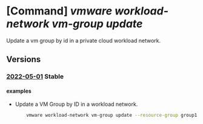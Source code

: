 # [Command] _vmware workload-network vm-group update_

Update a vm group by id in a private cloud workload network.

## Versions

### [2022-05-01](/Resources/mgmt-plane/L3N1YnNjcmlwdGlvbnMve30vcmVzb3VyY2Vncm91cHMve30vcHJvdmlkZXJzL21pY3Jvc29mdC5hdnMvcHJpdmF0ZWNsb3Vkcy97fS93b3JrbG9hZG5ldHdvcmtzL2RlZmF1bHQvdm1ncm91cHMve30=/2022-05-01.xml) **Stable**

<!-- mgmt-plane /subscriptions/{}/resourcegroups/{}/providers/microsoft.avs/privateclouds/{}/workloadnetworks/default/vmgroups/{} 2022-05-01 -->

#### examples

- Update a VM Group by ID in a workload network.
    ```bash
        vmware workload-network vm-group update --resource-group group1 --private-cloud cloud1 --vm-group vmGroup1 --display-name vmGroup1 --members 564d43da-fefc-2a3b-1d92-42855622fa50 --revision 1
    ```
